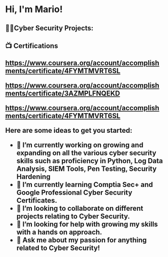 <h1>Hi, I'm Mario!
<h2>👨‍💻Cyber Security Projects:</h2>


<h2>📺 Certifications

https://www.coursera.org/account/accomplishments/certificate/4FYMTMVRT6SL
  
https://www.coursera.org/account/accomplishments/certificate/3AZMPLFNQEKD

https://www.coursera.org/account/accomplishments/certificate/4FYMTMVRT6SL
  
Here are some ideas to get you started:

- 🔭 I’m currently working on growing and expanding on all the various cyber security skills such as proficiency in Python, Log Data Analysis, SIEM Tools, Pen Testing, Security Hardening
- 🌱 I’m currently learning Comptia Sec+ and Google Professional Cyber Security Certificates.
- 👯 I’m looking to collaborate on different projects relating to Cyber Security.
- 🤔 I’m looking for help with growing my skills with a hands on approach.
- 💬 Ask me about my passion for anything related to Cyber Security!
